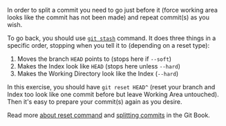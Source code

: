 In order to split a commit you need to go just before it (force working
area looks like the commit has not been made) and repeat commit(s)
as you wish.

To go back, you should use [`git stash`](https://git-scm.com/docs/git-stash) command. It does three things
in a specific order, stopping when you tell it to (depending on a reset type):

1. Moves the branch `HEAD` points to (stops here if `--soft`)
1. Makes the Index look like `HEAD` (stops here unless `--hard`)
1. Makes the Working Directory look like the Index (`--hard`)

In this exercise, you should have `git reset HEAD^` (reset your
branch and Index too look like one commit before but leave Working Area
untouched). Then it's easy to prepare your commit(s) again as you desire.

Read more [about reset command](http://git-scm.com/book/en/v2/Git-Tools-Reset-Demystified) 
and [splitting commits](http://git-scm.com/book/en/v2/Git-Tools-Rewriting-History#Splitting-a-Commit) in the Git Book. 

